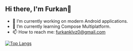 ## Hi there, I'm Furkan👋

- 🔭 I’m currently working on modern Android applications.
- 🌱 I’m currently learning Compose Multiplatform.
- 📫 How to reach me: furkanklvz0@gmail.com

[![Top Langs](https://github-readme-stats.vercel.app/api/top-langs/?username=furkanklvz&layout=donut)](https://github.com/furkanklvz/github-readme-stats)

